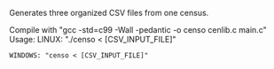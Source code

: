 Generates three organized CSV files from one census.

Compile with "gcc -std=c99 -Wall -pedantic -o censo cenlib.c main.c"
Usage: 
	LINUX: "./censo < [CSV_INPUT_FILE]"
  
	WINDOWS: "censo < [CSV_INPUT_FILE]"


